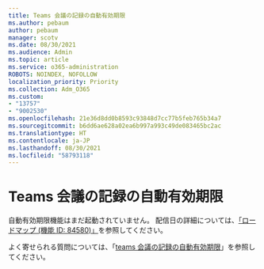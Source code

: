 ```yaml
---
title: Teams 会議の記録の自動有効期限
ms.author: pebaum
author: pebaum
manager: scotv
ms.date: 08/30/2021
ms.audience: Admin
ms.topic: article
ms.service: o365-administration
ROBOTS: NOINDEX, NOFOLLOW
localization_priority: Priority
ms.collection: Adm_O365
ms.custom:
- "13757"
- "9002530"
ms.openlocfilehash: 21e36d8dd0b8593c93848d7cc77b5feb765b34a7
ms.sourcegitcommit: b6dd6ae628a02ea6b997a993c49de083465bc2ac
ms.translationtype: HT
ms.contentlocale: ja-JP
ms.lasthandoff: 08/30/2021
ms.locfileid: "58793118"
---
```

# <a name="teams-meeting-recordings-auto-expiration"></a>Teams 会議の記録の自動有効期限

自動有効期限機能はまだ起動されていません。 配信日の詳細については、[「ロードマップ (機能 ID: 84580)」](https://www.microsoft.com/microsoft-365/roadmap?searchterms=82057&filters=&searchterms=84580)を参照してください。

よく寄せられる質問については、「[teams 会議の記録の自動有効期限](https://docs.microsoft.com/microsoftteams/cloud-recording#auto-expiration)」を参照してください。
